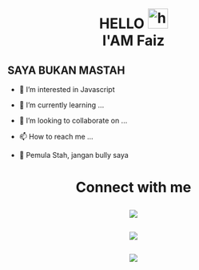 <h1 align="center">HELLO <img src="https://user-images.githubusercontent.com/1303154/88677602-1635ba80-d120-11ea-84d8-d263ba5fc3c0.gif" width="40px" alt="hi"><br>I'AM Faiz</h1>

## SAYA BUKAN MASTAH
- 👀 I’m interested in Javascript
- 🌱 I’m currently learning ...
- 💞️ I’m looking to collaborate on ...
- 📫 How to reach me ...

- 🗿 Pemula Stah, jangan bully saya
<h1 align="center"> Connect with me

<p align="center">

  <a href="https://instagram.com/faiz_x.v"><img src="https://img.shields.io/badge/Instagram-E4405F?style=for-the-badge&logo=instagram&logoColor=white"/> 

  <a href="https://wa.me/6285793887010"><img src="https://img.shields.io/badge/WhatsApp-25D366?style=for-the-badge&logo=whatsapp&logoColor=white" />

  <a href="https://github.com/fzxcodes"><img src="https://img.shields.io/badge/-GitHub-black?style=flat-square&logo=github" /> 

<!---
fzxcodes/fzxcodes is a ✨ special ✨ repository because its `README.md` (this file) appears on your GitHub profile.
You can click the Preview link to take a look at your changes.
--->
